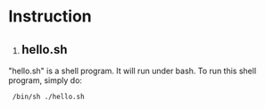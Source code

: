 # Instruction

1. ## hello.sh
"hello.sh" is a shell program. It will run under bash.
To run this shell program, simply do:
```bash
 /bin/sh ./hello.sh
```

